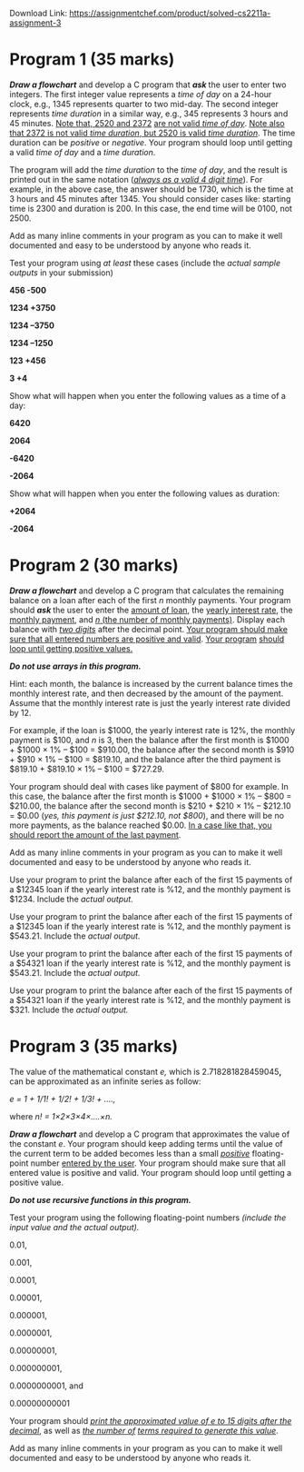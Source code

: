 Download Link: https://assignmentchef.com/product/solved-cs2211a-assignment-3
<br>
<h1>Program 1 (35 marks)</h1>

<strong><em>Draw a flowchart</em></strong> and develop a C program that <strong><em>ask</em> </strong>the user to enter two integers. The first integer value represents a<em> time of day</em> on a 24-hour clock, e.g., 1345 represents quarter to two mid-day. The second integer represents <em>time duration</em> in a similar way, e.g., 345 represents 3 hours and 45 minutes. <u>Note that, 2520 and 2372</u> <u>are not valid <em>time of day</em></u>. <u>Note also that 2372 is not valid <em>time duration</em>, but 2520 is valid <em>time duration</em></u>. The time duration can be <em>positive</em> or <em>negative</em>. Your program should loop until getting a valid <em>time of day</em> and a <em>time duration</em>.

The program will add the <em>time duration</em> to the <em>time of day</em>, and the result is printed out in the same notation (<em><u>always as a valid 4 digit time</u></em>). For example, in the above case, the answer should be 1730, which is the time at 3 hours and 45 minutes after 1345. You should consider cases like: starting time is 2300 and duration is 200. In this case, the end time will be 0100, not 2500.

Add as many inline comments in your program as you can to make it well documented and easy to be understood by anyone who reads it.

Test your program using <em>at least</em> these cases (include the <em>actual</em> <em>sample outputs</em> in your submission)

<strong>456 -500 </strong>

<strong>1234 +3750 </strong>

<strong>1234 –3750 </strong>

<strong>1234 –1250 </strong>

<strong>123 +456 </strong>

<strong>3 +4 </strong>

<strong> </strong>

Show what will happen when you enter the following values as a time of a day:

<strong>6420  </strong>

<strong>2064 </strong>

<strong>-6420  </strong>

<strong>-2064 </strong>

<strong> </strong>

Show what will happen when you enter the following values as duration:

<strong>+2064 </strong>

<strong>-2064 </strong>

<h1>Program 2 (30 marks)</h1>

<strong><em>Draw a flowchart</em></strong> and develop a C program that calculates the remaining balance on a loan after each of the first <em>n</em> monthly payments. Your program should <strong><em>ask</em> </strong>the user to enter the <u>amount of loan</u>, the <u>yearly interest rate</u>, the <u>monthly payment</u>, and <em><u>n</u></em><u> (the number of monthly payments)</u>. Display each balance with <em><u>two digits</u></em> after the decimal point. <u>Your program should make sure that all entered numbers are positive and valid</u>. <u>Your program</u> <u>should loop until getting positive values.</u>

<strong><em>Do not use arrays in this program. </em></strong>

Hint: each month, the balance is increased by the current balance times the monthly interest rate, and then decreased by the amount of the payment. Assume that the monthly interest rate is just the yearly interest rate divided by 12.

For example, if the loan is $1000, the yearly interest rate is 12%, the monthly payment is $100, and <em>n</em> is 3, then the balance after the first month is $1000 + $1000 × 1% – $100 = $910.00, the balance after the second month is $910 + $910 × 1% – $100 = $819.10, and the balance after the third payment is $819.10 + $819.10 × 1% – $100  = $727.29.

Your program should deal with cases like payment of $800 for example. In this case, the balance after the first month is $1000 + $1000 × 1% – $800 = $210.00, the balance after the second month is $210 + $210 × 1% – $212.10 = $0.00 (<em>yes, this payment is just $212.10, not $800</em>), and there will be no more payments, as the balance reached $0.00. <u>In a case like that, you should report the amount of the last payment</u>.

Add as many inline comments in your program as you can to make it well documented and easy to be understood by anyone who reads it.

Use your program to print the balance after each of the first 15 payments of a $12345 loan if the yearly interest rate is %12, and the monthly payment is $1234. Include the <em>actual</em> <em>output.</em>

Use your program to print the balance after each of the first 15 payments of a $12345 loan if the yearly interest rate is %12, and the monthly payment is $543.21. Include the <em>actual</em> <em>output.</em>

Use your program to print the balance after each of the first 15 payments of a $54321 loan if the yearly interest rate is %12, and the monthly payment is $543.21. Include the <em>actual</em> <em>output.</em>

Use your program to print the balance after each of the first 15 payments of a $54321 loan if the yearly interest rate is %12, and the monthly payment is $321. Include the <em>actual</em> <em>output.</em>

<h1>Program 3 (35 marks)</h1>

The value of the mathematical constant <em>e, </em>which is 2.718281828459045<strong>,</strong> can be approximated as an infinite series as follow:

<em>e = 1 + 1/1! + 1/2! + 1/3! + ….,  </em>

where <em>n! = 1×2×3×4×….×n.</em>

<strong><em>Draw a flowchart</em></strong> and develop a C program that approximates the value of the constant <em>e</em>. Your program should keep adding terms until the value of the current term to be added becomes less than a small <em><u>positive</u></em> floating-point number <u>entered by the user</u>. Your program should make sure that all entered value is positive and valid. Your program should loop until getting a positive value.

<strong><em>Do not use recursive functions in this program. </em></strong>

Test your program using the following floating-point numbers <em>(include the input value and the actual output). </em>

0.01,

0.001,

0.0001,

0.00001,

0.000001,

0.0000001,

0.00000001,

0.000000001,

0.0000000001, and

0.00000000001

Your program should <em><u>print the approximated value of e to 15 digits after the decimal</u></em>, as well as <em><u>the number of</u> <u>terms required to generate this value</u></em>.

Add as many inline comments in your program as you can to make it well documented and easy to be understood by anyone who reads it.